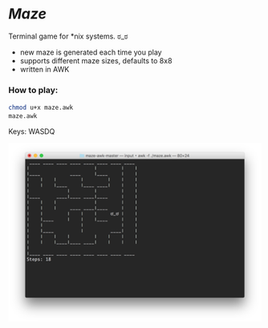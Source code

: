 # *Maze*

Terminal game for *nix systems. ಠ_ಠ

* new maze is generated each time you play
* supports different maze sizes, defaults to 8x8
* written in AWK

### How to play:
```sh
chmod u+x maze.awk
maze.awk
```

Keys: WASDQ

![alt text][logo]

[logo]: https://raw.githubusercontent.com/taravkov/maze-awk/master/maze.png "Maze"
